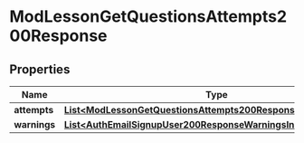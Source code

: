 

# ModLessonGetQuestionsAttempts200Response


## Properties

| Name | Type | Description | Notes |
|------------ | ------------- | ------------- | -------------|
|**attempts** | [**List&lt;ModLessonGetQuestionsAttempts200ResponseAttemptsInner&gt;**](ModLessonGetQuestionsAttempts200ResponseAttemptsInner.md) |  |  |
|**warnings** | [**List&lt;AuthEmailSignupUser200ResponseWarningsInner&gt;**](AuthEmailSignupUser200ResponseWarningsInner.md) |  |  [optional] |



